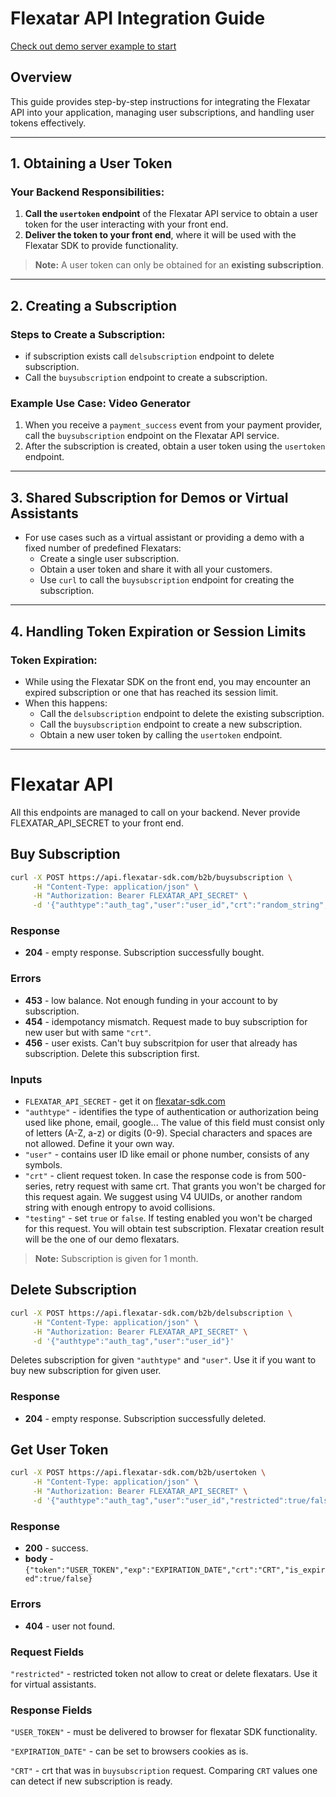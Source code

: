 

# Flexatar API Integration Guide

[Check out demo server example to start](../src/server)

## Overview

This guide provides step-by-step instructions for integrating the Flexatar API into your application, managing user subscriptions, and handling user tokens effectively.

---

## 1. Obtaining a User Token

### Your Backend Responsibilities:
1. **Call the `usertoken` endpoint** of the Flexatar API service to obtain a user token for the user interacting with your front end.
2. **Deliver the token to your front end**, where it will be used with the Flexatar SDK to provide functionality.

> **Note:** A user token can only be obtained for an **existing subscription**.

---

## 2. Creating a Subscription

### Steps to Create a Subscription:
- if subscription exists call `delsubscription` endpoint to delete subscription.
- Call the `buysubscription` endpoint to create a subscription.

### Example Use Case: Video Generator
1. When you receive a `payment_success` event from your payment provider, call the `buysubscription` endpoint on the Flexatar API service.
2. After the subscription is created, obtain a user token using the `usertoken` endpoint.

---

## 3. Shared Subscription for Demos or Virtual Assistants

- For use cases such as a virtual assistant or providing a demo with a fixed number of predefined Flexatars:
  - Create a single user subscription.
  - Obtain a user token and share it with all your customers.
  - Use `curl` to call the `buysubscription` endpoint for creating the subscription.

---

## 4. Handling Token Expiration or Session Limits

### Token Expiration:
- While using the Flexatar SDK on the front end, you may encounter an expired subscription or one that has reached its session limit.
- When this happens:
  - Call the `delsubscription` endpoint to delete the existing subscription.
  - Call the `buysubscription` endpoint to create a new subscription.
  - Obtain a new user token by calling the `usertoken` endpoint.

---

# Flexatar API 
All this endpoints are managed to call on your backend. Never provide FLEXATAR_API_SECRET to your front end.

## Buy Subscription

```bash
curl -X POST https://api.flexatar-sdk.com/b2b/buysubscription \
     -H "Content-Type: application/json" \
     -H "Authorization: Bearer FLEXATAR_API_SECRET" \
     -d '{"authtype":"auth_tag","user":"user_id","crt":"random_string","testing":true/false}'
```
### Response
- **204** - empty response. Subscription successfully bought.
### Errors
- **453** - low balance. Not enough funding in your account to by subscription.
- **454** - idempotancy mismatch. Request made to buy subscription for new user but with same `"crt"`.
- **456** - user exists. Can't buy subscritpion for user that already has subscription. Delete this subscription first.

### Inputs
- `FLEXATAR_API_SECRET` - get it on [flexatar-sdk.com](https://flexatar-sdk.com)
- `"authtype"` - identifies the type of authentication or authorization being used like phone, email, google... The value of this field must consist only of letters (A-Z, a-z) or digits (0-9). Special characters and spaces are not allowed. Define it your own way.
- `"user"` - contains user ID like email or phone number, consists of any symbols.
- `"crt"` - client request token. In case the response code is from 500-series, retry request with same crt. That grants you won't be charged for this request again. We suggest using V4 UUIDs, or another random string with enough entropy to avoid collisions.
- `"testing"` - set `true` or `false`. If testing enabled you won't be charged for this request. You will obtain test subscription. Flexatar creation result will be the one of our demo flexatars.

> **Note:** Subscription is given for 1 month.




## Delete Subscription

```bash
curl -X POST https://api.flexatar-sdk.com/b2b/delsubscription \
     -H "Content-Type: application/json" \
     -H "Authorization: Bearer FLEXATAR_API_SECRET" \
     -d '{"authtype":"auth_tag","user":"user_id"}'
```

Deletes subscription for given `"authtype"` and  `"user"`. Use it if you want to buy new subscription for given user.

### Response
- **204** - empty response. Subscription successfully deleted.

## Get User Token

```bash
curl -X POST https://api.flexatar-sdk.com/b2b/usertoken \
     -H "Content-Type: application/json" \
     -H "Authorization: Bearer FLEXATAR_API_SECRET" \
     -d '{"authtype":"auth_tag","user":"user_id","restricted":true/false}'
```

### Response
- **200** - success.
- **body** - `{"token":"USER_TOKEN","exp":"EXPIRATION_DATE","crt":"CRT","is_expired":true/false}`

### Errors
- **404** - user not found.

### Request Fields

`"restricted"` - restricted token not allow to creat or delete flexatars. Use it for virtual assistants.

### Response Fields
`"USER_TOKEN"` - must be delivered to browser for flexatar SDK functionality.

`"EXPIRATION_DATE"` - can be set to browsers cookies as is.

`"CRT"` - crt that was in `buysubscription` request. Comparing `CRT` values one can detect if new subscription is ready.





